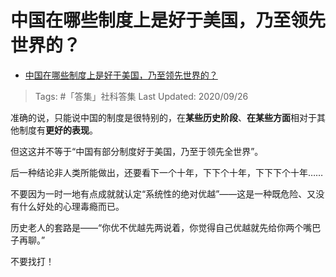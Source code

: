 # 中国在哪些制度上是好于美国，乃至领先世界的？

- [中国在哪些制度上是好于美国，乃至领先世界的？](https://www.zhihu.com/question/20154509/answer/1493527748)

>Tags: #「答集」社科答集
>Last Updated: 2020/09/26

准确的说，只能说中国的制度是很特别的，在**某些历史阶段**、**在某些方面**相对于其他制度有**更好的表现**。

但这这并不等于“中国有部分制度好于美国，乃至于领先全世界”。

后一种结论非人类所能做出，还要看下一个十年，下下个十年，下下下个十年……

不要因为一时一地有点成就就认定“系统性的绝对优越”——这是一种既危险、又没有什么好处的心理毒瘾而已。

历史老人的套路是——“你优不优越先两说着，你觉得自己优越就先给你两个嘴巴子再聊。”

不要找打！
